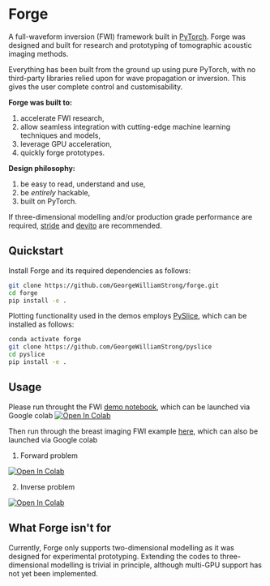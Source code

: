# Forge

A full-waveform inversion (FWI) framework built in [PyTorch](https://pytorch.org/). Forge was designed and built for research and prototyping of tomographic acoustic imaging methods.

Everything has been built from the ground up using pure PyTorch, with no third-party libraries relied upon for wave propagation or inversion. This gives the user complete control and customisability.

**Forge was built to:**
1. accelerate FWI research,
2. allow seamless integration with cutting-edge machine learning techniques and models,
4. leverage GPU acceleration,
5. quickly forge prototypes.

**Design philosophy:**
1. be easy to read, understand and use,
2. be *entirely* hackable,
3. built on PyTorch.

If three-dimensional modelling and/or production grade performance are required, [stride](https://www.stride.codes/) and [devito](https://www.devitoproject.org/) are recommended.

## Quickstart

Install Forge and its required dependencies as follows:
```sh
git clone https://github.com/GeorgeWilliamStrong/forge.git
cd forge
pip install -e .
```

Plotting functionality used in the demos employs [PySlice](https://github.com/GeorgeWilliamStrong/pyslice), which can be installed as follows:

```sh
conda activate forge
git clone https://github.com/GeorgeWilliamStrong/pyslice
cd pyslice
pip install -e .
```

## Usage

Please run throught the FWI [demo notebook](https://github.com/GeorgeWilliamStrong/forge/blob/main/examples/forge-demo.ipynb), which can be launched via Google colab <a target="_blank" href="https://colab.research.google.com/github/GeorgeWilliamStrong/forge/blob/dev-refactor/examples/forge-demo.ipynb">
  <img src="https://colab.research.google.com/assets/colab-badge.svg" alt="Open In Colab"/>
</a>

Then run through the breast imaging FWI example [here](https://github.com/GeorgeWilliamStrong/forge/tree/main/examples/breast2D), which can also be launched via Google colab

1. Forward problem <a target="_blank" href="https://colab.research.google.com/github/GeorgeWilliamStrong/forge/blob/main/examples/breast2D/forward.ipynb">
  <img src="https://colab.research.google.com/assets/colab-badge.svg" alt="Open In Colab"/>
</a>

2. Inverse problem <a target="_blank" href="https://colab.research.google.com/github/GeorgeWilliamStrong/forge/blob/main/examples/breast2D/inverse.ipynb">
  <img src="https://colab.research.google.com/assets/colab-badge.svg" alt="Open In Colab"/>
</a>

## What Forge isn't for
Currently, Forge only supports two-dimensional modelling as it was designed for experimental prototyping. Extending the codes to three-dimensional modelling is trivial in principle, although multi-GPU support has not yet been implemented.
